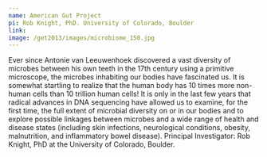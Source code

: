 ```yaml
---
name: American Gut Project
pi: Rob Knight, PhD. University of Colorado, Boulder
link:
image: /get2013/images/microbiome_150.jpg
---
```


Ever since Antonie van Leeuwenhoek discovered a vast diversity of microbes between his own teeth in the 17th century using a primitive microscope, the microbes inhabiting our bodies have fascinated us. It is somewhat startling to realize that the human body has 10 times more non-human cells than 10 trillion human cells! It is only in the last few years that radical advances in DNA sequencing have allowed us to examine, for the first time, the full extent of microbial diversity on or in our bodies and to explore possible linkages between microbes and a wide range of health and disease states (including skin infections, neurological conditions, obesity, malnutrition, and inflammatory bowel disease). Principal Investigator: Rob Knight, PhD at the University of Colorado, Boulder.
